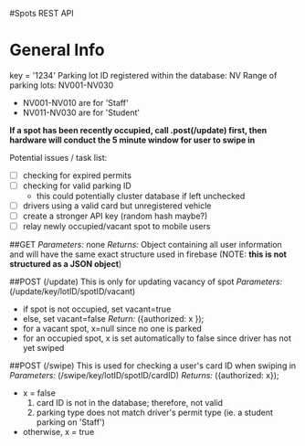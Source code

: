 #Spots REST API

# General Info
key = '1234'
Parking lot ID registered within the database: NV
Range of parking lots: NV001-NV030
  * NV001-NV010 are for 'Staff'
  * NV011-NV030 are for 'Student'

**If a spot has been recently occupied, call .post(/update) first, then hardware will conduct the 5 minute window for user to swipe in**

Potential issues / task list:
  - [ ] checking for expired permits
  - [ ] checking for valid parking ID
    - this could potentially cluster database if left unchecked
  - [ ] drivers using a valid card but unregistered vehicle
  - [ ] create a stronger API key (random hash maybe?)
  - [ ] relay newly occupied/vacant spot to mobile users

##GET
*Parameters:* none
*Returns:* Object containing all user information and will have the same exact structure used in firebase (NOTE: **this is not structured as a JSON object**)

##POST (/update)
This is only for updating vacancy of spot
*Parameters:* (/update/key/lotID/spotID/vacant)
  * if spot is not occupied, set vacant=true
  * else, set vacant=false
*Return:* ({authorized: x });
  * for a vacant spot, x=null since no one is parked
  * for an occupied spot, x is set automatically to false since driver has not yet swiped

##POST (/swipe)
This is used for checking a user's card ID when swiping in
*Parameters:* (/swipe/key/lotID/spotID/cardID)
*Returns:* ({authorized: x});
  * x = false
    1. card ID is not in the database; therefore, not valid
    2. parking type does not match driver's permit type (ie. a student parking on 'Staff')
  * otherwise, x = true
